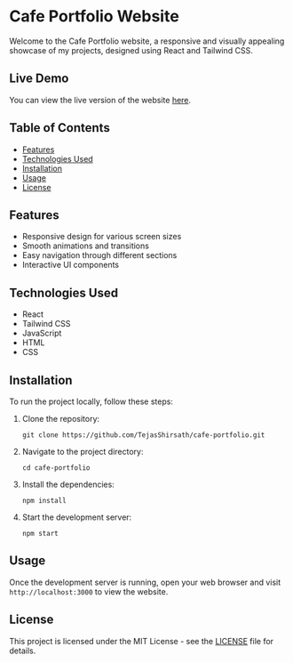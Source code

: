 # Cafe Portfolio Website

Welcome to the Cafe Portfolio website, a responsive and visually appealing showcase of my projects, designed using React and Tailwind CSS.

## Live Demo

You can view the live version of the website [here](https://cafe-portfolio.vercel.app/).

## Table of Contents

- [Features](#features)
- [Technologies Used](#technologies-used)
- [Installation](#installation)
- [Usage](#usage)
- [License](#license)

## Features

- Responsive design for various screen sizes
- Smooth animations and transitions
- Easy navigation through different sections
- Interactive UI components

## Technologies Used

- React
- Tailwind CSS
- JavaScript
- HTML
- CSS

## Installation

To run the project locally, follow these steps:

1. Clone the repository:
   ```
   git clone https://github.com/TejasShirsath/cafe-portfolio.git
   ```

3. Navigate to the project directory:
   ```
   cd cafe-portfolio
   ```

4. Install the dependencies:
   ```
   npm install
   ```

5. Start the development server:
   ```
   npm start
   ```

## Usage

Once the development server is running, open your web browser and visit `http://localhost:3000` to view the website.

## License

This project is licensed under the MIT License - see the [LICENSE](LICENSE) file for details.

